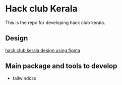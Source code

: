 # Hack club Kerala

This is the repo for developing hack club kerala.

## Design

[hack club kerala design using figma](https://www.figma.com/file/FsDf9c5ePD6kB78tdvAW7U/HC-Kerala-Design-Team?node-id=0%3A1)

## Main package and tools to develop

* tailwindcss

